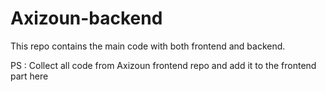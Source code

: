 # Axizoun-backend

This repo contains the main code with both frontend and backend.

 PS : Collect all code from Axizoun frontend repo and add it to the frontend part here
